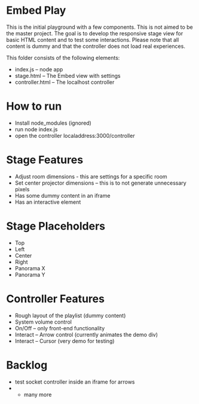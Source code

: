# Embed Play

This is the initial playground with a few components. This is not aimed to be the master project. The goal is to develop the responsive stage view for basic HTML content and to test some interactions. Please note that all content is dummy and that the controller does not load real experiences.

This folder consists of the following elements:

* index.js – node app
* stage.html – The Embed view with settings 
* controller.html – The localhost controller 


#  How to run

* Install node_modules (ignored)
* run node index.js
* open the controller localaddress:3000/controller


#  Stage Features

* Adjust room dimensions - this are settings for a specific room
* Set center projector dimensions – this is to not generate unnecessary pixels 
* Has some dummy content in an iframe
* Has an interactive element


#  Stage Placeholders

+ Top
+ Left
+ Center
+ Right
+ Panorama X
+ Panorama Y


#  Controller Features

* Rough layout of the playlist (dummy content)
* System volume control
* On/Off – only front-end functionality
* Interact – Arrow control (currently animates the demo div)
* Interact – Cursor (very demo for testing)


#  Backlog

* test socket controller inside an iframe for arrows
* + many more




